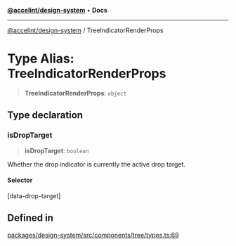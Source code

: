 [**@accelint/design-system**](../README.md) • **Docs**

***

[@accelint/design-system](../README.md) / TreeIndicatorRenderProps

# Type Alias: TreeIndicatorRenderProps

> **TreeIndicatorRenderProps**: `object`

## Type declaration

### isDropTarget

> **isDropTarget**: `boolean`

Whether the drop indicator is currently the active drop target.

#### Selector

[data-drop-target]

## Defined in

[packages/design-system/src/components/tree/types.ts:69](https://github.com/gohypergiant/standard-toolkit/blob/258694cea8ed8bbd956b3cf5da47c2c9debcf127/packages/design-system/src/components/tree/types.ts#L69)
